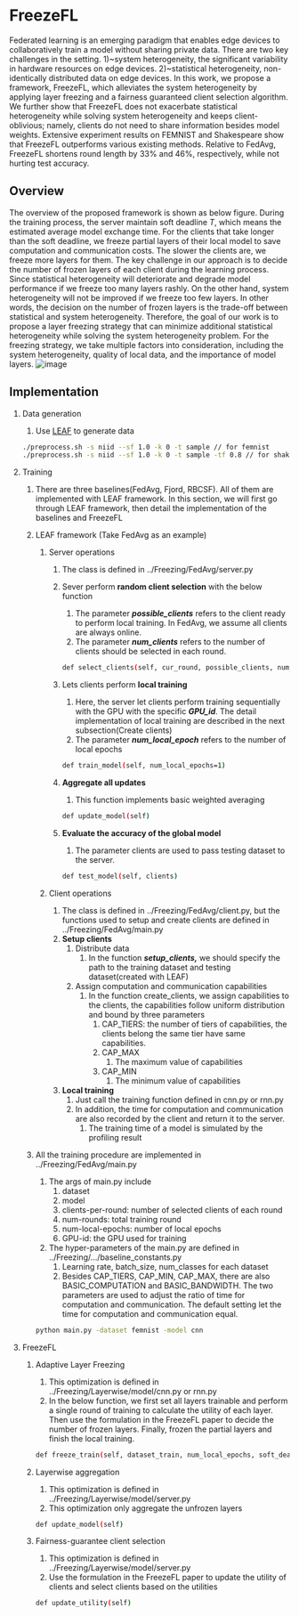 # FreezeFL
Federated learning is an emerging paradigm that enables edge devices to collaboratively train a model without sharing private data. There are two key challenges in the setting. 1)~system heterogeneity, the significant variability in hardware resources on edge devices. 2)~statistical heterogeneity, non-identically distributed data on edge devices. In this work, we propose a framework, FreezeFL, which alleviates the system heterogeneity by applying layer freezing and a fairness guaranteed client selection algorithm. We further show that FreezeFL does not exacerbate statistical heterogeneity while solving system heterogeneity and keeps client-oblivious; namely, clients do not need to share information besides model weights. Extensive experiment results on FEMNIST and Shakespeare show that FreezeFL outperforms various existing methods. Relative to FedAvg, FreezeFL shortens round length by 33\% and 46\%, respectively, while not hurting test accuracy.

## Overview
The overview of the proposed framework is shown as below figure. During the training process, the server maintain soft deadline $T$, which means the estimated average model exchange time. For the clients that take longer than the soft deadline, we freeze partial layers of their local model to save computation and communication costs. The slower the clients are, we freeze more layers for them. The key challenge in our approach is to decide the number of frozen layers of each client during the learning process. Since statistical heterogeneity will deteriorate and degrade model performance if we freeze too many layers rashly. On the other hand, system heterogeneity will not be improved if we freeze too few layers. In other words, the decision on the number of frozen layers is the trade-off between statistical and system heterogeneity. Therefore, the goal of our work is to propose a layer freezing strategy that can minimize additional statistical heterogeneity while solving the system heterogeneity problem. For the freezing strategy, we take multiple factors into consideration, including the system heterogeneity, quality of local data, and the importance of model layers.
![image](https://github.com/Yu-Min-Chou/FreezeFL/assets/42434345/98e85f0a-191a-4f0f-91dc-d646887af872)

## Implementation
1. Data generation
    1. Use [LEAF](https://github.com/TalwalkarLab/leaf/tree/master) to generate data
    
    ```bash
    ./preprocess.sh -s niid --sf 1.0 -k 0 -t sample // for femnist
    ./preprocess.sh -s niid --sf 1.0 -k 0 -t sample -tf 0.8 // for shakespeare
    ```

2. Training
    1. There are three baselines(FedAvg, Fjord, RBCSF). All of them are implemented with LEAF framework. In this section, we will first go through LEAF framework, then detail the implementation of the baselines and FreezeFL
    2. LEAF framework (Take FedAvg as an example)
        1. Server operations
            1. The class is defined in ../Freezing/FedAvg/server.py
            2. Sever perform **random client selection** with the below function
                1. The parameter ***possible_clients*** refers to the client ready to perform local training. In FedAvg, we assume all clients are always online.
                2. The parameter ***num_clients*** refers to the number of clients should be selected in each round.
                
                ```bash
                def select_clients(self, cur_round, possible_clients, num_clients=20)
                ```
                
            3. Lets clients perform **local training**
                1. Here, the server let clients perform training sequentially with the GPU with the specific ***GPU_id***. The detail implementation of local training are described in the next subsection(Create clients)
                2. The parameter ***num_local_epoch*** refers to the number of local epochs
                
                ```bash
                def train_model(self, num_local_epochs=1)
                ```
                
            4. **Aggregate all updates** 
                1. This function implements basic weighted averaging
                
                ```bash
                def update_model(self)
                ```
                
            5. **Evaluate the accuracy of the global model**
                1. The parameter clients are used to pass testing dataset to the server.
                
                ```bash
                def test_model(self, clients)
                ```
                
        2. Client operations
            1. The class is defined in ../Freezing/FedAvg/client.py, but the functions used to setup and create clients are defined in ../Freezing/FedAvg/main.py
            2. **Setup clients**
                1. Distribute data
                    1. In the function ***setup_clients,*** we should specify the path to the training dataset and testing dataset(created with LEAF)
                2. Assign computation and communication capabilities
                    1. In the function create_clients, we assign capabilities to the clients, the capabilities follow uniform distribution and bound by three parameters
                        1. CAP_TIERS: the number of tiers of capabilities, the clients belong the same tier have same capabilities.
                        2. CAP_MAX
                            1. The maximum value of capabilities
                        3. CAP_MIN
                            1. The minimum value of capabilities
            3. **Local training**
                1. Just call the training function defined in cnn.py or rnn.py
                2. In addition, the time for computation and communication are also recorded by the client and return it to the server.
                    1. The training time of a model is simulated by the profiling result
    3. All the training procedure are implemented in ../Freezing/FedAvg/main.py
        1. The args of main.py include
            1. dataset
            2. model
            3. clients-per-round: number of selected clients of each round
            4. num-rounds: total training round
            5. num-local-epochs: number of local epochs
            6. GPU-id: the GPU used for training
        2. The hyper-parameters of the main.py are defined in ../Freezing/…/baseline_constants.py
            1. Learning rate, batch_size, num_classes for each dataset
            2. Besides CAP_TIERS, CAP_MIN, CAP_MAX, there are also BASIC_COMPUTATION and BASIC_BANDWIDTH. The two parameters are used to adjust the ratio of time for computation and communication. The default setting let the time for computation and communication equal.
        
        ```bash
        python main.py -dataset femnist -model cnn
        ```

3. FreezeFL
    1. Adaptive Layer Freezing
        1. This optimization is defined in ../Freezing/Layerwise/model/cnn.py or rnn.py
        2. In the below function, we first set all layers trainable and perform a single round of training to calculate the utility of each layer. Then use the formulation in the FreezeFL paper to decide the number of frozen layers. Finally, frozen the partial layers and finish the local training. 
    
        ```bash
        def freeze_train(self, dataset_train, num_local_epochs, soft_deadline, comp_ability, comm_ability, num_samples, profile_result)
        ```
    
    2. Layerwise aggregation
        1. This optimization is defined in ../Freezing/Layerwise/model/server.py
        2. This optimization only aggregate the unfrozen layers
      
        ```bash
        def update_model(self)
        ```
      
    3. Fairness-guarantee client selection
        1. This optimization is defined in ../Freezing/Layerwise/model/server.py
        2. Use the formulation in the FreezeFL paper to update the utility of clients and select clients based on the utilities
      
        ```bash
        def update_utility(self)
        ```
